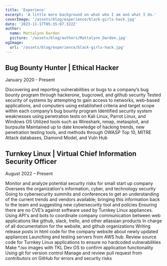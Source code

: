 ```yaml
---
title: 'Experiece'
excerpt: 'A little more background on what who I am and what I do.'
coverImage: '/assets/blog/experience/black-girls-hack.jpg'
date: '2023-11-17T05:35:07.322Z'
author:
  name: Mattalynn Darden
  picture: '/assets/blog/authors/Mattalynn_Darden.jpg'
ogImage:
  url: '/assets/blog/experience/black-girls-hack.jpg'
---
```


## Bug Bounty Hunter | Ethical Hacker

January 2020 - Present 

Discovering and reporting vulnerabilities or bugs to a company’s bug bounty program through hackerone, bugcrowd, and github security
Tested security of systems by attempting to gain access to networks, web-based applications, and computers using established criteria and target scope within each company’s bug bounty program
Identified security system weaknesses using penetration tests on Kali Linux, Parrot Linux, and Windows OS 
Utilized tools such as Wireshark, nmap, metasploit, and burpsuite 
Maintained up to date knowledge of hacking trends, new penetration testing tools, and methods through OWASP Top 10, MITRE Attack databases, Diamond Model, and Vuln Hub

## Turnkey Linux | Virtual Chief Information Security Officer 
August 2022 – Present 

Monitor and analyze potential security risks for small start up company
Oversees the organization's information, cyber, and technology security
Going to cybersecurity summits and conferences to get an understanding of the current trends and vendors available; bringing this information back to the team and suggesting new cybersecurity tool and policies
Ensuring there are no CVE’s against software used by Turnkey Linux appliances.
Using API's and bots to coordinate company communication between web applications like github, slack, trello, and other atlassian products
In charge of all documentation for the website, and github organizations
Writing release posts in html code for the company website about newly updated appliances
Launching and testing servers from AWS hub.
Review source code for Turnkey Linux applications to ensure no hardcoded vulnerabilities 
Make *.iso images with TKL Dev OS to confirm application functionality 
Using git for version control
Manage and review pull request from contributors on GitHub for errors and security risks